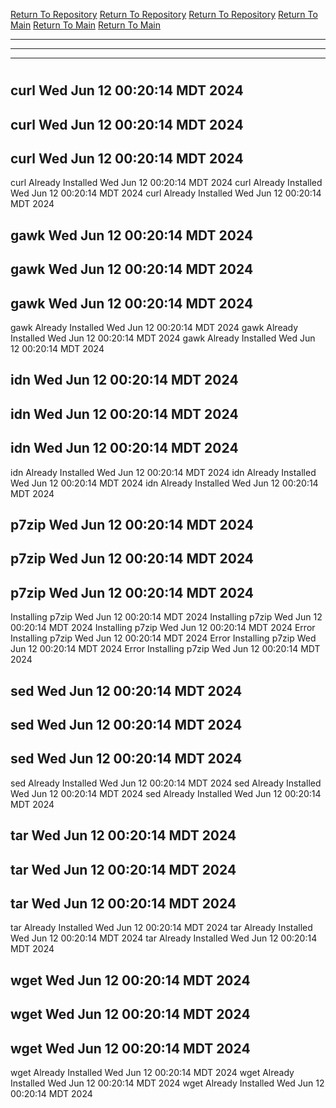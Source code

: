 [Return To Repository](https://github.com/DigitalWarrior/piholeparser/)
[Return To Repository](https://github.com/DigitalWarrior/piholeparser/)
[Return To Repository](https://github.com/DigitalWarrior/piholeparser/)
[Return To Main](https://github.com/DigitalWarrior/piholeparser/blob/master/RecentRunLogs/Mainlog.md)
[Return To Main](https://github.com/DigitalWarrior/piholeparser/blob/master/RecentRunLogs/Mainlog.md)
[Return To Main](https://github.com/DigitalWarrior/piholeparser/blob/master/RecentRunLogs/Mainlog.md)
____________________________________
____________________________________
____________________________________
# 
# 
# 
## curl Wed Jun 12 00:20:14 MDT 2024
## curl Wed Jun 12 00:20:14 MDT 2024
## curl Wed Jun 12 00:20:14 MDT 2024
curl Already Installed Wed Jun 12 00:20:14 MDT 2024
curl Already Installed Wed Jun 12 00:20:14 MDT 2024
curl Already Installed Wed Jun 12 00:20:14 MDT 2024
## gawk Wed Jun 12 00:20:14 MDT 2024
## gawk Wed Jun 12 00:20:14 MDT 2024
## gawk Wed Jun 12 00:20:14 MDT 2024
gawk Already Installed Wed Jun 12 00:20:14 MDT 2024
gawk Already Installed Wed Jun 12 00:20:14 MDT 2024
gawk Already Installed Wed Jun 12 00:20:14 MDT 2024
## idn Wed Jun 12 00:20:14 MDT 2024
## idn Wed Jun 12 00:20:14 MDT 2024
## idn Wed Jun 12 00:20:14 MDT 2024
idn Already Installed Wed Jun 12 00:20:14 MDT 2024
idn Already Installed Wed Jun 12 00:20:14 MDT 2024
idn Already Installed Wed Jun 12 00:20:14 MDT 2024
## p7zip Wed Jun 12 00:20:14 MDT 2024
## p7zip Wed Jun 12 00:20:14 MDT 2024
## p7zip Wed Jun 12 00:20:14 MDT 2024
Installing p7zip Wed Jun 12 00:20:14 MDT 2024
Installing p7zip Wed Jun 12 00:20:14 MDT 2024
Installing p7zip Wed Jun 12 00:20:14 MDT 2024
Error Installing p7zip Wed Jun 12 00:20:14 MDT 2024
Error Installing p7zip Wed Jun 12 00:20:14 MDT 2024
Error Installing p7zip Wed Jun 12 00:20:14 MDT 2024
## sed Wed Jun 12 00:20:14 MDT 2024
## sed Wed Jun 12 00:20:14 MDT 2024
## sed Wed Jun 12 00:20:14 MDT 2024
sed Already Installed Wed Jun 12 00:20:14 MDT 2024
sed Already Installed Wed Jun 12 00:20:14 MDT 2024
sed Already Installed Wed Jun 12 00:20:14 MDT 2024
## tar Wed Jun 12 00:20:14 MDT 2024
## tar Wed Jun 12 00:20:14 MDT 2024
## tar Wed Jun 12 00:20:14 MDT 2024
tar Already Installed Wed Jun 12 00:20:14 MDT 2024
tar Already Installed Wed Jun 12 00:20:14 MDT 2024
tar Already Installed Wed Jun 12 00:20:14 MDT 2024
## wget Wed Jun 12 00:20:14 MDT 2024
## wget Wed Jun 12 00:20:14 MDT 2024
## wget Wed Jun 12 00:20:14 MDT 2024
wget Already Installed Wed Jun 12 00:20:14 MDT 2024
wget Already Installed Wed Jun 12 00:20:14 MDT 2024
wget Already Installed Wed Jun 12 00:20:14 MDT 2024
